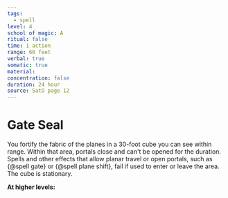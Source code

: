 ```yaml
---
tags:
  - spell
level: 4
school of magic: A
ritual: false
time: 1 action
range: 60 feet
verbal: true
somatic: true
material: 
concentration: false
duration: 24 hour
source: SatO page 12
---
```

# Gate Seal
You fortify the fabric of the planes in a 30-foot cube you can see within range. Within that area, portals close and can't be opened for the duration. Spells and other effects that allow planar travel or open portals, such as {@spell gate} or {@spell plane shift}, fail if used to enter or leave the area. The cube is stationary.

**At higher levels:** 